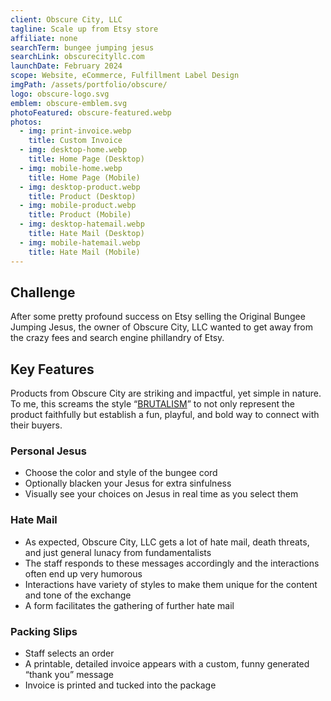 ```yaml
---
client: Obscure City, LLC
tagline: Scale up from Etsy store
affiliate: none
searchTerm: bungee jumping jesus
searchLink: obscurecityllc.com
launchDate: February 2024
scope: Website, eCommerce, Fulfillment Label Design
imgPath: /assets/portfolio/obscure/
logo: obscure-logo.svg
emblem: obscure-emblem.svg
photoFeatured: obscure-featured.webp
photos:
  - img: print-invoice.webp
    title: Custom Invoice
  - img: desktop-home.webp
    title: Home Page (Desktop)
  - img: mobile-home.webp
    title: Home Page (Mobile)
  - img: desktop-product.webp
    title: Product (Desktop)
  - img: mobile-product.webp
    title: Product (Mobile)
  - img: desktop-hatemail.webp
    title: Hate Mail (Desktop)
  - img: mobile-hatemail.webp
    title: Hate Mail (Mobile)
---
```


## Challenge

After some pretty profound success on Etsy selling the Original Bungee Jumping Jesus, the owner of Obscure City, LLC wanted to get away from the crazy fees and search engine phillandry of Etsy.

## Key Features

Products from Obscure City are striking and impactful, yet simple in nature.
To me, this screams the style “[BRUTALISM](https://designlab.com/blog/examples-brutalism-in-web-design)” to not only represent the product faithfully but establish a fun, playful, and bold way to connect with their buyers.

### Personal Jesus
- Choose the color and style of the bungee cord 
- Optionally blacken your Jesus for extra sinfulness 
- Visually see your choices on Jesus in real time as you select them

### Hate Mail
- As expected, Obscure City, LLC gets a lot of hate mail, death threats, and just general lunacy from fundamentalists 
- The staff responds to these messages accordingly and the interactions often end up very humorous 
- Interactions have variety of styles to make them unique for the content and tone of the exchange 
- A form facilitates the gathering of further hate mail 

### Packing Slips
- Staff selects an order
- A printable, detailed invoice appears with a custom, funny generated “thank you” message
- Invoice is printed and tucked into the package
